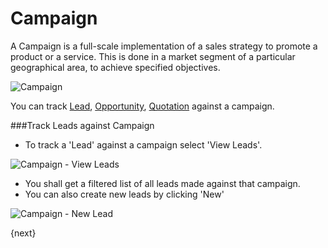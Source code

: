 # Campaign

A Campaign is a full-scale implementation of a sales strategy to promote a
product or a service. This is done in a market segment of a particular
geographical area, to achieve specified objectives.

<img class="screenshot" alt="Campaign" src="/docs/assets/img/crm/campaign.png">

You can track [Lead](/docs/user/manual/en/CRM/lead.html), [Opportunity](/docs/user/manual/en/CRM/opportunity.html), [Quotation](/docs/user/manual/en/selling/quotation.html) against a campaign.

###Track Leads against Campaign

* To track a 'Lead' against a campaign select 'View Leads'.

<img class="screenshot" alt="Campaign - View Leads" src="/docs/assets/img/crm/campaign-view-leads.png">

* You shall get a filtered list of all leads made against that campaign.
* You can also create new leads by clicking 'New'

<img class="screenshot" alt="Campaign - New Lead" src="/docs/assets/img/crm/campaign-new-lead.png">

{next}